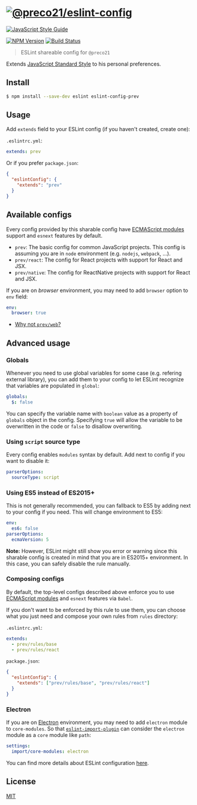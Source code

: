 # [![@preco21/eslint-config](https://rawgit.com/preco21/eslint-config/master/media/logo.png)](https://github.com/preco21/eslint-config)

[![JavaScript Style Guide](https://cdn.rawgit.com/standard/standard/master/badge.svg)](https://github.com/standard/standard)

[![NPM Version](https://img.shields.io/npm/v/@preco21/eslint-config.svg)](https://www.npmjs.com/package/@preco21/eslint-config)
[![Build Status](https://travis-ci.org/preco21/eslint-config.svg?branch=master)](https://travis-ci.org/preco21/eslint-config)

> ESLint shareable config for `@preco21`

Extends [JavaScript Standard Style](https://standardjs.com/) to his personal preferences.

## Install

```bash
$ npm install --save-dev eslint eslint-config-prev
```

## Usage

Add `extends` field to your ESLint config (if you haven't created, create one):

`.eslintrc.yml`:

```yaml
extends: prev
```

Or if you prefer `package.json`:

```json
{
  "eslintConfig": {
    "extends": "prev"
  }
}
```

## Available configs

Every config provided by this sharable config have [ECMAScript modules][esm] support and `esnext` features by default.

- `prev`: The basic config for common JavaScript projects. This config is assuming you are in `node` environment (e.g. `nodejs`, `webpack`, ...).
- `prev/react`: The config for React projects with support for React and JSX.
- `prev/native`: The config for ReactNative projects with support for React and JSX.

If you are on _browser_ environment, you may need to add `browser` option to `env` field:

```yaml
env:
  browser: true
```

- [Why not `prev/web`?](https://github.com/airbnb/javascript/issues/1002)

## Advanced usage

### Globals

Whenever you need to use global variables for some case (e.g. refering external library), you can add them to your config to let ESLint recognize that variables are populated in `global`:

```yaml
globals:
  $: false
```

You can specify the variable name with `boolean` value as a property of `globals` object in the config. Specifying `true` will allow the variable to be overwritten in the code or `false` to disallow overwriting.

### Using `script` source type

Every config enables `modules` syntax by default. Add next to config if you want to disable it:

```yaml
parserOptions:
  sourceType: script
```

### Using ES5 instead of ES2015+

This is not generally recommended, you can fallback to ES5 by adding next to your config if you need. This will change environment to ES5:

```yaml
env:
  es6: false
parserOptions:
  ecmaVersion: 5
```

**Note:** However, ESLint might still show you error or warning since this sharable config is created in mind that you are in ES2015+ environment. In this case, you can safely disable the rule manually.

### Composing configs

By default, the top-level configs described above enforce you to use [ECMAScript modules][esm] and `esnext` features via `Babel`.

If you don't want to be enforced by this rule to use them, you can choose what you just need and compose your own rules from `rules` directory:

`.eslintrc.yml`:

```yaml
extends:
  - prev/rules/base
  - prev/rules/react
```

`package.json`:

```json
{
  "eslintConfig": {
    "extends": ["prev/rules/base", "prev/rules/react"]
  }
}
```

### Electron

If you are on [Electron](https://electronjs.org/) environment, you may need to add `electron` module to `core-modules`. So that [`eslint-import-plugin`][eslint-import-plugin] can consider the `electron` module as a `core` module like `path`:

```yaml
settings:
  import/core-modules: electron
```

You can find more details about ESLint configuration [here](http://eslint.org/docs/user-guide/configuring).

## License

[MIT](http://preco.mit-license.org/)

[esm]: http://2ality.com/2014/09/es6-modules-final.html
[eslint-import-plugin]: https://github.com/benmosher/eslint-plugin-import
